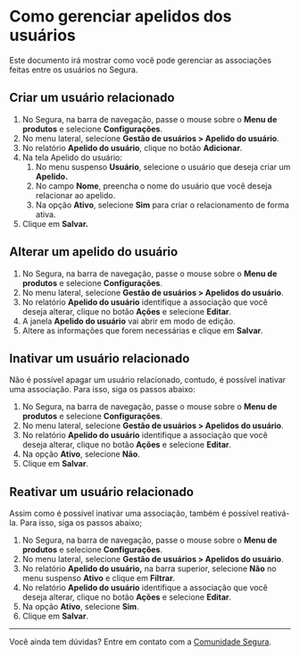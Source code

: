 # Como gerenciar apelidos dos usuários

Este documento irá mostrar como você pode gerenciar as associações feitas entre os usuários no Segura.

## Criar um usuário relacionado

1. No Segura, na barra de navegação, passe o mouse sobre o **Menu de produtos** e selecione **Configurações**.  
2. No menu lateral, selecione **Gestão de usuários \> Apelido do usuário**.    
3. No relatório **Apelido do usuário**, clique no botão **Adicionar**.  
4. Na tela Apelido do usuário:  
   1. No menu suspenso **Usuário**, selecione o usuário que deseja criar um **Apelido.**  
   2. No campo **Nome**, preencha o nome do usuário que você deseja relacionar ao apelido.  
   3. Na opção **Ativo**, selecione **Sim** para criar o relacionamento de forma ativa.  
5. Clique em **Salvar.**

## Alterar um apelido do usuário

1. No Segura, na barra de navegação, passe o mouse sobre o **Menu de produtos** e selecione **Configurações**.  
2. No menu lateral, selecione **Gestão de usuários \> Apelidos do usuário**.    
3. No relatório **Apelido do usuário** identifique a associação que você deseja alterar, clique no botão **Ações** e selecione **Editar**.
4. A janela **Apelido do usuário** vai abrir em modo de edição.  
5. Altere as informações que forem necessárias e clique em **Salvar**.

## Inativar um usuário relacionado

Não é possível apagar um usuário relacionado, contudo, é possível inativar uma associação. Para isso, siga os passos abaixo:

1. No Segura, na barra de navegação, passe o mouse sobre o **Menu de produtos** e selecione **Configurações**.  
2. No menu lateral, selecione **Gestão de usuários \> Apelidos do usuário**.    
3. No relatório **Apelido do usuário** identifique a associação que você deseja alterar, clique no botão **Ações** e selecione **Editar**. 
4. Na opção **Ativo**, selecione **Não**.  
5. Clique em **Salvar**.

## Reativar um usuário relacionado

Assim como é possível inativar uma associação, também é possível reativá-la. Para isso, siga os passos abaixo;

1. No Segura, na barra de navegação, passe o mouse sobre o **Menu de produtos** e selecione **Configurações**.  
2. No menu lateral, selecione **Gestão de usuários \> Apelidos do usuário**.   
3. No relatório **Apelido do usuário,** na barra superior, selecione **Não** no menu suspenso **Ativo** e clique em **Filtrar**.  
4. No relatório **Apelido do usuário** identifique a associação que você deseja alterar, clique no botão **Ações** e selecione **Editar**.
5. Na opção **Ativo**, selecione **Sim**.  
6. Clique em **Salvar**.

---

Você ainda tem dúvidas? Entre em contato com a [Comunidade Segura](https://community.Segura.io/).  
